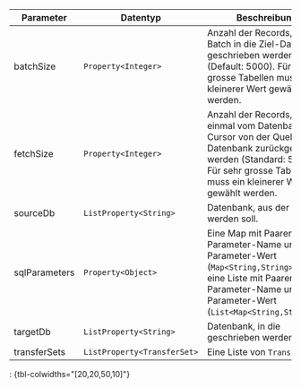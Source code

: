 Parameter | Datentyp | Beschreibung | Optional
----------|----------|-------------|-------------
batchSize | `Property<Integer>` | Anzahl der Records, die pro Batch in die Ziel-Datenbank geschrieben werden (Default: 5000). Für sehr grosse Tabellen muss ein kleinerer Wert gewählt werden. | ja
fetchSize | `Property<Integer>` | Anzahl der Records, die auf einmal vom Datenbank-Cursor von der Quell-Datenbank zurückgeliefert werden (Standard: 5000). Für sehr grosse Tabellen muss ein kleinerer Wert gewählt werden. | ja
sourceDb | `ListProperty<String>` | Datenbank, aus der gelesen werden soll. | nein
sqlParameters | `Property<Object>` | Eine Map mit Paaren von Parameter-Name und Parameter-Wert (`Map<String,String>`). Oder eine Liste mit Paaren von Parameter-Name und Parameter-Wert (`List<Map<String,String>>`). | ja
targetDb | `ListProperty<String>` | Datenbank, in die geschrieben werden soll. | nein
transferSets | `ListProperty<TransferSet>` | Eine Liste von `TransferSet`s. | nein
: {tbl-colwidths="[20,20,50,10]"}

